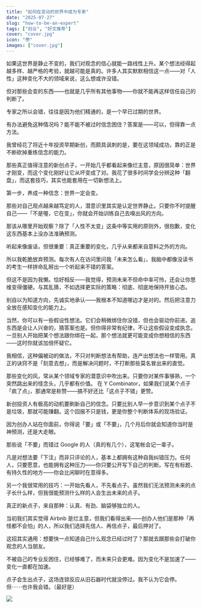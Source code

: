 ```yaml
---
title: "如何在变动的世界中成为专家"
date: "2025-07-27"
slug: "how-to-be-an-expert"
tags: ["创业", "好文推荐"]
cover: "cover.jpg"
icon: "😎"
images: ["cover.jpg"]
---
```

如果这世界是静止不变的，我们对观念的信心就能一路线性上升。某个想法经得起越多样、越严格的考验，就越可能是真的。许多人其实默默相信这一点——对「人性」这种变化不大的领域来说，这么想或许没错。



但对那些会变的东西——也就是几乎所有其他事物——你就不能再这样信任自己的判断了。



专家之所以会错，往往是因为他们精通的，是一个早已过期的世界。



有办法避免这种情况吗？能不能不被过时信念困住？答案是——可以，但得靠一点方法。



我曾经花了将近十年投资早期新创，而颇具讽刺的是，要在这领域成功，靠的正是不断砍掉重练信念的能力。



那些真正值得注意的新创点子，一开始几乎都看起来像烂主意，原因很简单：世界才刚变，而这个变化刚好让它从坏变成了对。我花了很多时间学会分辨这种「翻盘」，而这套技巧，其实也能套用在一切新想法上。



第一步，养成一种信念：世界一定会变。



那些对自己观点越来越笃定的人，潜意识里其实是认定世界静止。只要你不时提醒自己——「不是喔，它在变」，你就会开始训练自己去嗅出风的方向。



那该从哪里开始观察？除了「人性不太变」这条中等实用的原则外，很抱歉，变化这东西基本上没办法准确预测。



听起来像废话，但很重要：真正重要的变化，几乎从来都来自意料之外的方向。



所以我乾脆放弃预测。每次有人在访问里问我「未来怎么看」，我脑中都像没读书的考生一样拼命乱掰出一个听起来不错的答案。



但这不是因为我懒。恰好相反——我觉得，预测未来不但命中率可怜，还会让你思维变得僵硬。与其乱猜，不如选择更实际的策略：彻底、彻底地保持开放心态。



别自以为知道方向，先诚实地承认——我根本不知道哪边才是对的。然后把注意力全放在感知变化的能力上。



当然，你可以有一些假设性想法。它们会稍微绑住你没错，但也会驱动你前进。追东西是会让人兴奋的，猜答案也是。但你得非常有纪律，不让这些假设变成执念。
一旦别人开始把某个想法跟你绑在一起，那个想法就更可能变成你想相信的东西——这时你就该加倍怀疑它。



我相信，这种偏被动的做法，不只对判断想法有帮助，连产出想法也一样管用。真正的诀窍不是「刻意去想」，而是解决问题时，不打断那些莫名冒出来的直觉。



那些变化的风，常从某个领域专家的潜意识中吹出来。只要你对某件事够熟，一个突然跳出来的怪念头，几乎都有价值。
在 Y Combinator，如果我们说某个点子「疯了点」，那通常是称赞——搞不好还比「这点子不错」更赞。



新创投资人有极高的动机要刷新自己的信念。只要比别人早一步意识到某个点子不是垃圾，那就可能赚翻。这个回报不只是钱，更是你整个判断体系的现场验证。



因为创办人站在你面前，你得说「要」或「不要」，几个月后你就会知道你当时是神预测，还是大走眼。



那些说「不要」而错过 Google 的人（真的有几个），这笔帐会记一辈子。



凡是对想法要「下注」而非只评论的人，基本上都拥有这种自我纠错压力。任何人，只要愿意，也能拥有这种压力——你只要公开写下自己的判断。写在有标题、有持久性的地方——你会比闲聊时在意得多。



另一个我很常用的技巧：一开始先看人，不先看点子。虽然我们无法预测未来的点子长什么样，但我很能预测什么样的人会生出未来的点子。



真正的新点子，来自那种：认真、有劲、脑袋够独立的人。



当初我们其实觉得 Airbnb 是烂主意，但我们看得出来——创办人他们是那种「再怪都不会怕」的人，所以我们选择先信人、再信点子，最后押对了。



这招其实通用：想要快一点知道自己什么观念已经过时了？那就去跟那些会打破你观念的人当朋友。



不被自己的专业反困住，已经够难了，而未来只会更难。因为变化不是加速了——变化一直都在加速。



点子会生出点子，这场连锁反应从旧石器时代就没停过。我不认为它会停。
但⋯⋯也许我会错。（最好是）




![](https://prod-files-secure.s3.us-west-2.amazonaws.com/112d0858-5090-4d34-a606-b75eb8d65fd2/46476355-9cf3-4e99-9b7a-3531bc426380/1000202064.png?X-Amz-Algorithm=AWS4-HMAC-SHA256&X-Amz-Content-Sha256=UNSIGNED-PAYLOAD&X-Amz-Credential=ASIAZI2LB466U4USSPGH%2F20251015%2Fus-west-2%2Fs3%2Faws4_request&X-Amz-Date=20251015T174419Z&X-Amz-Expires=3600&X-Amz-Security-Token=IQoJb3JpZ2luX2VjENH%2F%2F%2F%2F%2F%2F%2F%2F%2F%2FwEaCXVzLXdlc3QtMiJIMEYCIQDpnflk27wUHZ4aeECUVXbuwdiVyDwNZS5IE2FB9aLlewIhAKpmcicsyvCrdIohRimIxjQBw0S2BoAw1y%2Bbr0kBIBC4Kv8DCHoQABoMNjM3NDIzMTgzODA1IgwpCEPgghADvfq%2FZNwq3AM%2BLermOy%2B5vJnvVOQd3Dk5cq6KogwILpBqoqSuTcOfGEb46aSlYGaL7CHWoDarDZ7B6Fj%2B6Q8oXbzxe3ccLuI9PMijw%2BHymqkeUUruCRsSSHZFhl%2B3jGxinBKnXCOhEznONoVBN4NThxRc%2BT1b%2Fz07eNFrOiEBK3p9BO3fegzbvYikfNF17E0WduI2qK8jVJ4HfxsPU485zJJYq4V5kp%2FHPPCxik0Drd%2Fdb0OxgBwZsdQoIVE4%2BcFdRHX%2BpleNRsFbHCJ8IwYd9%2FIsSCMP0MJTZOjaN8E6MSUthxoMU%2BlzCv1IORy2r2gzygXTlsJDQXa0PqHiK%2BuTM%2F07s7CGSnCYjE0jsnNeRRnvZk62yu1Vj9HjgLAp7pS6iPYtBtm4MseItjIQKusiVDa7AeIS%2BQ6UHvkAwSwI5G2muM1cOD0QJ9xHe45OW%2FUsNGD4n%2BL5n0XsVNe9oltxH8Zp8HKqMrwSGnORWOULU6FQWmXuOG62dS7CPwdYrthETQHNTatn4ah3KV6Z%2Bg43YMRzP0p2Kpr0pj%2BXMgM3WxQqEUcAAyJEnY%2FGHufPJdTUcD4UlN9Z40DJLZ0TwpX3VVwlsY9drLgUKgnhu76VSFuaNHZLKfdfSiIwOaUZLz%2FOWVRqSDC2qr%2FHBjqkAYZ80pLstDBoIHoN%2B7BU6vViEjC%2BUn3HhE3ecVJxeYOr7JBwXWu3uoAw6DP%2F9Cws2K1v88kVOCtziECME5%2BYX2BilBX7%2BoBXBdIlB%2FzD6zQ5jJFmR4oM9UnrGKKX3azjOf5x4xiJ2d%2B0yWP%2FpLJ5rXcyxQ46u1yRP30UKW5diOv2R4YhvIijzYt7t7Fjugv1qJk%2FUL7%2B%2FCai4j2XP0ytdiA5rxzl&X-Amz-Signature=7bed0048a34b84272d28d86e732a982aa5fe22011a0e1410f1e8b4c0ba7455cd&X-Amz-SignedHeaders=host&x-amz-checksum-mode=ENABLED&x-id=GetObject)

